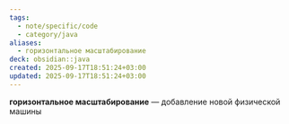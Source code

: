 ```yaml
---
tags:
  - note/specific/code
  - category/java
aliases:
  - горизонтальное масштабирование
deck: obsidian::java
created: 2025-09-17T18:51:24+03:00
updated: 2025-09-17T18:51:24+03:00
---
```


**горизонтальное масштабирование**
—
добавление новой физической машины
